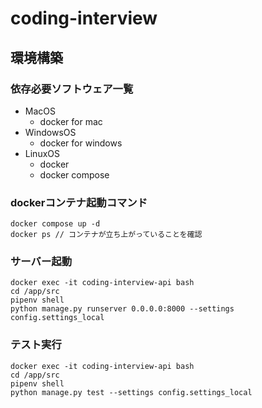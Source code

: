 # coding-interview

## 環境構築

### 依存必要ソフトウェア一覧

- MacOS
  - docker for mac
- WindowsOS
  - docker for windows
- LinuxOS
  - docker
  - docker compose

### dockerコンテナ起動コマンド
```
docker compose up -d
docker ps // コンテナが立ち上がっていることを確認
```

### サーバー起動


```
docker exec -it coding-interview-api bash
cd /app/src
pipenv shell
python manage.py runserver 0.0.0.0:8000 --settings config.settings_local
```


### テスト実行


```
docker exec -it coding-interview-api bash
cd /app/src
pipenv shell
python manage.py test --settings config.settings_local
```
